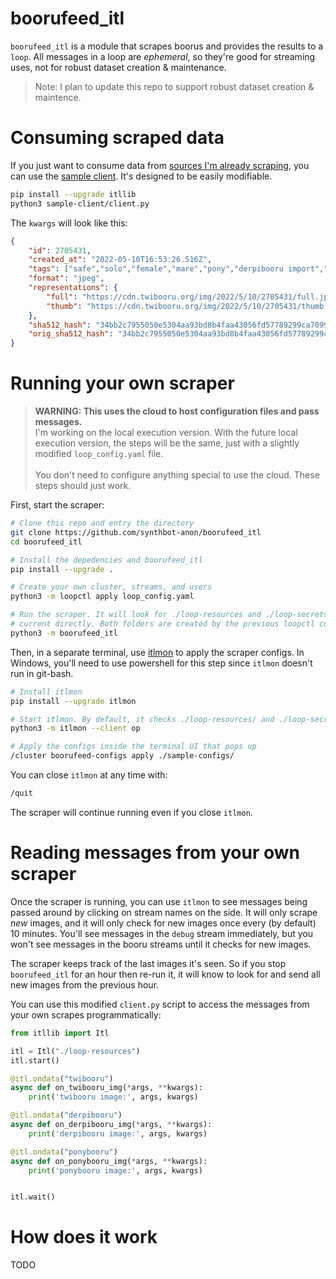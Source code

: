 # boorufeed_itl
`boorufeed_itl` is a module that scrapes boorus and provides the results to a `loop`.
All messages in a loop are *ephemeral*, so they're good for streaming uses, not
for robust dataset creation & maintenance.

>Note: I plan to update this repo to support robust dataset creation & maintence.

# Consuming scraped data
If you just want to consume data from [sources I'm already scraping](https://github.com/synthbot-anon/boorufeed_itl/tree/main/sample-configs), you can use the
[sample client](https://github.com/synthbot-anon/boorufeed_itl/blob/main/sample-client/client.py).
It's designed to be easily modifiable.

```bash
pip install --upgrade itllib
python3 sample-client/client.py
```

The `kwargs` will look like this:
```json
{
    "id": 2705431,
    "created_at": "2022-05-10T16:53:26.516Z",
    "tags": ["safe","solo","female","mare","pony","derpibooru import","earth pony","flower","color porn","lying down","roseluck","beautiful","rose","artist:ajvl","image","jpeg"],
    "format": "jpeg",
    "representations": {
        "full": "https://cdn.twibooru.org/img/2022/5/10/2705431/full.jpeg",
        "thumb": "https://cdn.twibooru.org/img/2022/5/10/2705431/thumb.webp"
    },
    "sha512_hash": "34bb2c7955050e5304aa93bd8b4faa43056fd57789299ca7099941433e65daedc4bd06f27fc02c87d15d405bd8a9741bce710ed5abf705b2be337a10b5f7d56c",
    "orig_sha512_hash": "34bb2c7955050e5304aa93bd8b4faa43056fd57789299ca7099941433e65daedc4bd06f27fc02c87d15d405bd8a9741bce710ed5abf705b2be337a10b5f7d56c"
}
```

# Running your own scraper
>**WARNING: This uses the cloud to host configuration files and pass messages.** \
I'm working on the local execution version. With the future local execution version, the steps will be the same, just with a slightly modified `loop_config.yaml` file. \
\
You don't need to configure anything special to use the cloud. These steps should just work.

First, start the scraper:
```bash
# Clone this repo and entry the directory
git clone https://github.com/synthbot-anon/boorufeed_itl
cd boorufeed_itl

# Install the depedencies and boorufeed_itl
pip install --upgrade .

# Create your own cluster, streams, and users
python3 -m loopctl apply loop_config.yaml

# Run the scraper. It will look for ./loop-resources and ./loop-secrets in the
# current directly. Both folders are created by the previous loopctl command.
python3 -m boorufeed_itl
```

Then, in a separate terminal, use [itlmon](https://github.com/ThatOneAI/itlmon) to apply the scraper configs. In Windows, you'll need to use powershell
for this step since `itlmon` doesn't run in git-bash.
```bash
# Install itlmon
pip install --upgrade itlmon

# Start itlmon. By default, it checks ./loop-resources/ and ./loop-secrets/ for cluster, stream, and user info. Both folders were created by loopctl above.
python3 -m itlmon --client op

# Apply the configs inside the terminal UI that pops up
/cluster boorufeed-configs apply ./sample-configs/
```

You can close `itlmon` at any time with:
```bash
/quit
```

The scraper will continue running even if you close `itlmon`.

# Reading messages from your own scraper
Once the scraper is running, you can use `itlmon` to see messages being passed around by clicking
on stream names on the side. It will only scrape *new* images, and it will only check for
new images once every (by default) 10 minutes. You'll see messages in the `debug` stream
immediately, but you won't see messages in the booru streams until it checks for new images.

The scraper keeps track of the last images it's seen. So if you stop `boorufeed_itl` for an
hour then re-run it, it will know to look for and send all new images from the previous hour.

You can use this modified `client.py` script to access the messages from your own scrapes programmatically:
```python
from itllib import Itl

itl = Itl("./loop-resources")
itl.start()

@itl.ondata("twibooru")
async def on_twibooru_img(*args, **kwargs):
	print('twibooru image:', args, kwargs)

@itl.ondata("derpibooru")
async def on_derpibooru_img(*args, **kwargs):
	print('derpibooru image:', args, kwargs)

@itl.ondata("ponybooru")
async def on_ponybooru_img(*args, **kwargs):
	print('ponybooru image:', args, kwargs)


itl.wait()
```

# How does it work
TODO